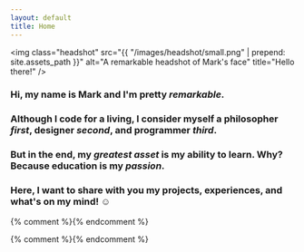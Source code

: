 ```yaml
---
layout: default
title: Home
---
```

<img class="headshot" src="{{ "/images/headshot/small.png" | prepend: site.assets_path }}" alt="A remarkable headshot of Mark's face" title="Hello there!" />

<div class="container" id="content">
    <h3><span>Hi, my name is Mark and I'm pretty <em><strong>remarkable</strong></em>.</span></h3>
    <h3><span>Although I code for a living, I consider myself a <strong>philosopher</strong> <em>first</em>, <strong>designer</strong> <em>second</em>, and <strong>programmer</strong> <em>third</em>.</span></h3>
    <h3><span>But in the end, my <em>greatest asset</em> is my ability to <strong>learn</strong>. Why? Because <strong>education</strong> is my <em>passion</em>.</span></h3>
    <h3><span>Here, I want to share with you my projects, experiences, and what's on my mind! &#9786;</span></h3>
</div>

{% comment %}<!-- headshot animation script -->{% endcomment %}
<script type="text/javascript">
    (function(){
        // hide the headshot image and slide it up when it has loaded
        var headshot = document.getElementsByClassName("headshot")[0];
        headshot.style.bottom = "-100%";
        // load higher quality image for larger screen sizes
        if (window.innerWidth > 1080) {
            headshot.src = "{{ '/images/headshot/large.png' | prepend: site.assets_path }}";
        }
        else if (window.innerWidth > 720) {
            headshot.src = "{{ '/images/headshot/medium.png' | prepend: site.assets_path }}";
        }
        var checkHeadshotLoaded = setInterval(function() {
            if (headshot.complete) {
                headshot.style.bottom = 0;
                clearInterval(checkHeadshotLoaded);
            }
        }, 100);
    })();
</script>

{% comment %}<!-- VisualNarrator -->{% endcomment %}
<script type="text/javascript" src="{{ "/VisualNarrator.js/VisualNarrator.js" | prepend: site.url | remove: 'http:' }}"></script>
<script type="text/javascript">
    (function(VisualNarrator){
        var contentContainer = document.getElementById("content");

        // clear content if JS works
        contentContainer.innerHTML = "";

        // introduction message using VisualNarrator
        var message = (
            "<h3><span>Hi, my name is Mark and I'm pretty <em><strong>remarkable</strong></em>.</span></h3><delay>100</delay>" +
            "<h3><span>Although I code for a living, I consider myself a <strong>philosopher</strong> <em>first</em>,<delay>200</delay> <strong>designer</strong> <em>second</em>,<delay>200</delay> and <strong>programmer</strong> <em>third</em>.</span></h3><delay>100</delay>" +
            "<h3><span>But in the end,<delay>100</delay> my <em>greatest asset</em> is my ability to <strong>learn</strong>. <delay>200</delay>Why?<delay>200</delay> Because <strong>education</strong> is my <em>passion</em>.</span></h3><delay>100</delay>" +
            "<h3><span>Here, I want to share with you my projects, experiences, and what's on my mind! &#9786;</span></h3>"
        );

        visualNarrator({
            message: message,
            container: contentContainer
        });
    })(window.VisualNarrator);
</script>
